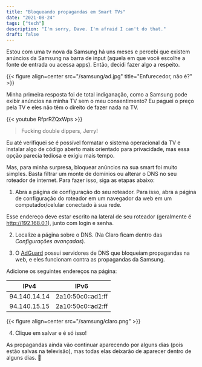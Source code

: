 ```yaml
---
title: "Bloqueando propagandas em Smart TVs"
date: "2021-08-24"
tags: ["tech"]
description: "I'm sorry, Dave. I'm afraid I can't do that."
draft: false
---
```


Estou com uma tv nova da Samsung há uns meses e percebi que existem anúncios da Samsung na barra de input (aquela em que você escolhe a fonte de entrada ou acessa apps). Então, decidi fazer algo a respeito.

{{< figure align=center src="/samsung/ad.jpg" title="Enfurecedor, não é?" >}}

Minha primeira resposta foi de total indiganação, como a Samsung pode exibir anúncios na minha TV sem o meu consentimento? Eu paguei o preço pela TV e eles não têm o direito de fazer nada na TV.

{{< youtube RfprRZQxWps >}}
> Fucking double dippers, Jerry!

Eu até verifiquei se é possível formatar o sistema operacional da TV e instalar algo de código aberto mais orientado para privacidade, mas essa opção parecia tediosa e exigiu mais tempo.

Mas, para minha surpresa, bloquear anúncios na sua smart foi muito simples. Basta filtrar um monte de domínios ou alterar o DNS no seu roteador de internet. Para fazer isso, siga as etapas abaixo:

1. Abra a página de configuração do seu roteador. Para isso, abra a página de configuração do roteador em um navegador da web em um computador/celular conectado à sua rede.

Esse endereço deve estar escrito na lateral de seu roteador (geralmente é http://192.168.0.1), junto com login e senha.

2. Localize a página sobre o DNS. (Na Claro ficam dentro das *Configurações avançadas*).

3. O [AdGuard](https://adguard.com/pt_br/adguard-dns/overview.html) possui servidores de DNS que bloqueiam propagandas na web, e eles funcionam contra as propagandas da Samsung.

Adicione os seguintes endereços na página:

| IPv4 | IPv6 |
| ---- | ---------- |
| 94.140.14.14 | 2a10:50c0::ad1:ff |
| 94.140.15.15 | 2a10:50c0::ad2:ff |

{{< figure align=center src="/samsung/claro.png" >}}

4. Clique em salvar e é só isso!

As propagandas ainda vão continuar aparecendo por alguns dias (pois estão salvas na televisão), mas todas elas deixarão de aparecer dentro de alguns dias. :tada: